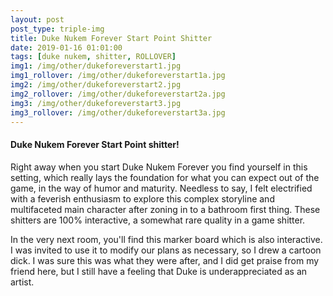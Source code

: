 ```yaml
---
layout: post
post_type: triple-img
title: Duke Nukem Forever Start Point Shitter
date: 2019-01-16 01:01:00
tags: [duke nukem, shitter, ROLLOVER]
img1: /img/other/dukeforeverstart1.jpg
img1_rollover: /img/other/dukeforeverstart1a.jpg
img2: /img/other/dukeforeverstart2.jpg
img2_rollover: /img/other/dukeforeverstart2a.jpg
img3: /img/other/dukeforeverstart3.jpg
img3_rollover: /img/other/dukeforeverstart3a.jpg
---
```

#### Duke Nukem Forever Start Point shitter!

Right away when you start Duke Nukem Forever you find yourself in this setting, which really lays the foundation for what you can expect out of the game, in the way of humor and maturity. Needless to say, I felt electrified with a feverish enthusiasm to explore this complex storyline and multifaceted main character after zoning in to a bathroom first thing. These shitters are 100% interactive, a somewhat rare quality in a game shitter.

In the very next room, you'll find this marker board which is also interactive. I was invited to use it to modify our plans as necessary, so I drew a cartoon dick. I was sure this was what they were after, and I did get praise from my friend here, but I still have a feeling that Duke is underappreciated as an artist.
